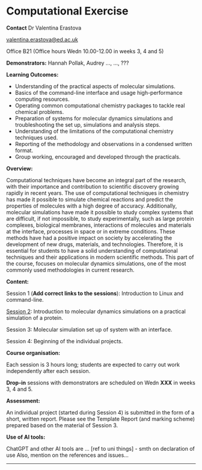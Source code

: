 # Computational Exercise

**Contact** 
Dr Valentina Erastova 

valentina.erastova@ed.ac.uk

Office B21 (Office hours Wedn 10.00-12.00 in weeks 3, 4 and 5)


**Demonstrators:**
Hannah Pollak, 
Audrey ..., 
..., ???
 

**Learning Outcomes:**

-	Understanding of the practical aspects of molecular simulations.
-	Basics of the command-line interface and usage high-performance computing resources.
-	Operating common computational chemistry packages to tackle real chemical problems.
-	Preparation of systems for molecular dynamics simulations and troubleshooting the set up, simulations and analysis steps.
-	Understanding of the limitations of the computational chemistry techniques used.
-	Reporting of the methodology and observations in a condensed written format.
-	Group working, encouraged and developed through the practicals.


**Overview:**

Computational techniques have become an integral part of the research, with their importance and contribution to scientific discovery growing rapidly in recent years. The use of computational techniques in chemistry has made it possible to simulate chemical reactions and predict the properties of molecules with a high degree of accuracy. Additionally, molecular simulations have made it possible to study complex systems that are difficult, if not impossible, to study experimentally, such as large protein complexes, biological membranes, interactions of molecules and materials at the interface, processes in space or in extreme conditions. These methods have had a positive impact on society by accelerating the development of new drugs, materials, and technologies. Therefore, it is essential for students to have a solid understanding of computational techniques and their applications in modern scientific methods. This part of the course, focuses on molecular dynamics simulations, one of the most commonly used methodologies in current research. 


**Content:**



Session 1 (**Add correct links to the sessions**): Introduction to Linux and command-line.

[Session 2](./test_session2_HTML/Day2_Protein_Sims.html): Introduction to molecular dynamics simulations on a practical simulation of a protein.

Session 3: Molecular simulation set up of system with an interface.

Session 4: Beginning of the individual projects.


**Course organisation:**

Each session is 3 hours long; students are expected to carry out work independently after each session. 

**Drop-in** sessions with demonstrators are scheduled on Wedn **XXX** in weeks 3, 4 and 5.



**Assessment:**

An individual project (started during Session 4) is submitted in the form of a short, written report. 
Please see the Template Report (and marking scheme) prepared based on the material of Session 3.


**Use of AI tools:**

ChatGPT and other AI tools are ... [ref to uni things] - smth on declaration of use
Also, mention on the references and issues...


----
